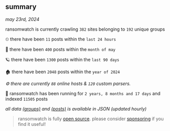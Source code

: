 
## summary
_may 23rd, 2024_

ransomwatch is currently crawling `382` sites belonging to `192` unique groups

⏲ there have been `11` posts within the `last 24 hours`

🦈 there have been `400` posts within the `month of may`

🪐 there have been `1300` posts within the `last 90 days`

🏚 there have been `2048` posts within the `year of 2024`

_⚙️ there are currently `88` online hosts & `120` custom parsers._

🦕 ransomwatch has been running for `2 years, 8 months and 17 days` and indexed `11505` posts

_all data  [(groups)](http://ransomwhat.telemetry.ltd/groups) and [(posts)](http://ransomwhat.telemetry.ltd/posts) is available in JSON (updated hourly)_

> ransomwatch is fully [open source](https://github.com/joshhighet/ransomwatch#ransomwatch--). please consider [sponsoring](https://github.com/sponsors/joshhighet) if you find it useful!
